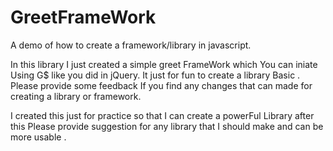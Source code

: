 # GreetFrameWork
A demo of how to create a framework/library in javascript.

In this library I just created a simple greet FrameWork which You can iniate Using G$ like you did in jQuery.
It just for fun to create a library Basic . Please provide some feedback If you find any changes that can made for creating a library or framework.


I created this just for practice so that I can create a powerFul Library after this Please provide suggestion for any library that I should make and can be more usable .
